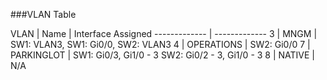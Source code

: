 ###VLAN Table

VLAN | Name | Interface Assigned
------------- | -------------
3 | MNGM | SW1: VLAN3, SW1: Gi0/0, SW2: VLAN3 
4 | OPERATIONS | SW2: Gi0/0
7 | PARKINGLOT | SW1: Gi0/3, Gi1/0 - 3 SW2: Gi0/2 - 3, Gi1/0 - 3
8 | NATIVE | N/A
